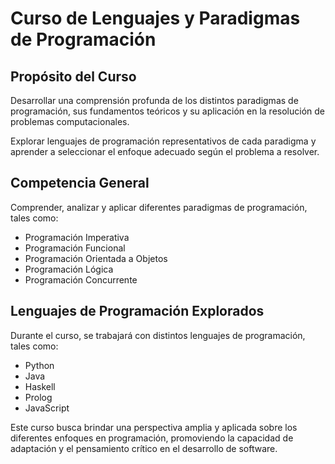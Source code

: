 # Curso de Lenguajes y Paradigmas de Programación

## Propósito del Curso
Desarrollar una comprensión profunda de los distintos paradigmas de programación, sus fundamentos teóricos y su aplicación en la resolución de problemas computacionales.

Explorar lenguajes de programación representativos de cada paradigma y aprender a seleccionar el enfoque adecuado según el problema a resolver. 

## Competencia General
Comprender, analizar y aplicar diferentes paradigmas de programación, tales como:
- Programación Imperativa
- Programación Funcional
- Programación Orientada a Objetos
- Programación Lógica
- Programación Concurrente

## Lenguajes de Programación Explorados
Durante el curso, se trabajará con distintos lenguajes de programación, tales como:
- Python
- Java
- Haskell
- Prolog
- JavaScript

Este curso busca brindar una perspectiva amplia y aplicada sobre los diferentes enfoques en programación, promoviendo la capacidad de adaptación y el pensamiento crítico en el desarrollo de software.
